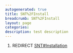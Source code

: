 ```yaml
---
autogenerated: true
title: SNT%2FInstall
breadcrumb: SNT%2FInstall
layout: page
categories: 
description: test description
---
```


1.  REDIRECT [SNT\#Installation](SNT#Installation "wikilink")
